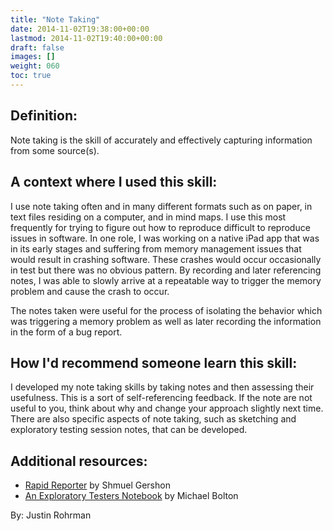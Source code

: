 ```yaml
---
title: "Note Taking"
date: 2014-11-02T19:38:00+00:00
lastmod: 2014-11-02T19:40:00+00:00
draft: false
images: []
weight: 060
toc: true
---
```


## Definition:

Note taking is the skill of accurately and effectively capturing information from some source(s).

## A context where I used this skill:

I use note taking often and in many different formats such as on paper, in text files residing on a computer, and in mind maps.
I use this most frequently for trying to figure out how to reproduce difficult to reproduce issues in software.
In one role, I was working on a native iPad app that was in its early stages and suffering from memory management issues that would result in crashing software.
These crashes would occur occasionally in test but there was no obvious pattern.
By recording and later referencing notes, I was able to slowly arrive at a repeatable way to trigger the memory problem and cause the crash to occur.

The notes taken were useful for the process of isolating the behavior which was triggering a memory problem as well as later recording the information in the form of a bug report.

## How I'd recommend someone learn this skill:

I developed my note taking skills by taking notes and then assessing their usefulness.
This is a sort of self-referencing feedback.
If the note are not useful to you, think about why and change your approach slightly next time.
There are also specific aspects of note taking, such as sketching and exploratory testing session notes, that can be developed.

## Additional resources:

* [Rapid Reporter](http://testing.gershon.info/reporter/) by Shmuel Gershon
* [An Exploratory Testers Notebook](http://www.developsense.com/presentations/etnotebook.pdf) by Michael Bolton


By: Justin Rohrman

